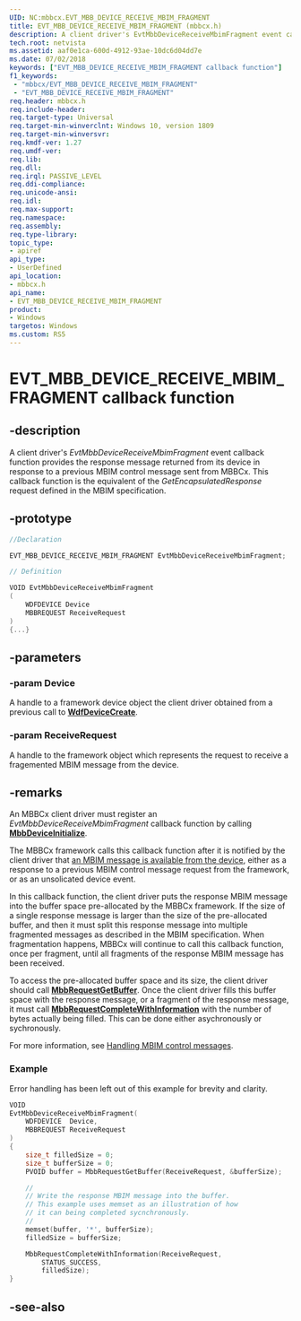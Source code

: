 ```yaml
---
UID: NC:mbbcx.EVT_MBB_DEVICE_RECEIVE_MBIM_FRAGMENT
title: EVT_MBB_DEVICE_RECEIVE_MBIM_FRAGMENT (mbbcx.h)
description: A client driver's EvtMbbDeviceReceiveMbimFragment event callback function provides the response message returned from its device in response to a previous MBIM control message sent from MBBCx. This callback function is the equivalent of the GetEncapsulatedResponse request defined in the MBIM specification.
tech.root: netvista
ms.assetid: aaf0e1ca-600d-4912-93ae-10dc6d04dd7e
ms.date: 07/02/2018
keywords: ["EVT_MBB_DEVICE_RECEIVE_MBIM_FRAGMENT callback function"]
f1_keywords:
 - "mbbcx/EVT_MBB_DEVICE_RECEIVE_MBIM_FRAGMENT"
 - "EVT_MBB_DEVICE_RECEIVE_MBIM_FRAGMENT"
req.header: mbbcx.h
req.include-header:
req.target-type: Universal
req.target-min-winverclnt: Windows 10, version 1809
req.target-min-winversvr:
req.kmdf-ver: 1.27
req.umdf-ver:
req.lib:
req.dll:
req.irql: PASSIVE_LEVEL
req.ddi-compliance:
req.unicode-ansi:
req.idl:
req.max-support:
req.namespace:
req.assembly:
req.type-library: 
topic_type: 
- apiref
api_type: 
- UserDefined
api_location: 
- mbbcx.h
api_name: 
- EVT_MBB_DEVICE_RECEIVE_MBIM_FRAGMENT
product:
- Windows
targetos: Windows
ms.custom: RS5
---
```


# EVT_MBB_DEVICE_RECEIVE_MBIM_FRAGMENT callback function

## -description



A client driver's *EvtMbbDeviceReceiveMbimFragment* event callback function provides the response message returned from its device in response to a previous MBIM control message sent from MBBCx. This callback function is the equivalent of the *GetEncapsulatedResponse* request defined in the MBIM specification.

## -prototype

```cpp
//Declaration

EVT_MBB_DEVICE_RECEIVE_MBIM_FRAGMENT EvtMbbDeviceReceiveMbimFragment; 

// Definition

VOID EvtMbbDeviceReceiveMbimFragment 
(
	WDFDEVICE Device
	MBBREQUEST ReceiveRequest
)
{...}

```

## -parameters

### -param Device

A handle to a framework device object the client driver obtained from a previous call to [**WdfDeviceCreate**](../wdfdevice/nf-wdfdevice-wdfdevicecreate.md).

### -param ReceiveRequest 

A handle to the framework object which represents the request to receive a fragemented MBIM message from the device.

## -remarks

An MBBCx client driver must register an *EvtMbbDeviceReceiveMbimFragment* callback function by calling [**MbbDeviceInitialize**](nf-mbbcx-mbbdeviceinitialize.md).

The MBBCx framework calls this callback function after it is notified by the client driver that [an MBIM message is available from the device](nf-mbbcx-mbbdeviceresponseavailable.md), either as a response to a previous MBIM control message request from the framework, or as an unsolicated device event.

In this callback function, the client driver puts the response MBIM message into the buffer space pre-allocated by the MBBCx framework. If the size of a single response message is larger than the size of the pre-allocated buffer, and then it must split this response message into multiple fragmented messages as described in the MBIM specification. When fragmentation happens, MBBCx will continue to call this callback function, once per fragment, until all fragments of the response MBIM message has been received.

To access the pre-allocated buffer space and its size, the client driver should call [**MbbRequestGetBuffer**](nf-mbbcx-mbbrequestgetbuffer.md). Once the client driver fills this buffer space with the response message, or a fragment of the response message, it must call [**MbbRequestCompleteWithInformation**](nf-mbbcx-mbbrequestcompletewithinformation.md) with the number of bytes actually being filled. This can be done either asychronously or sychronously.

For more information, see [Handling MBIM control messages](https://docs.microsoft.com/windows-hardware/drivers/netcx/writing-an-mbbcx-client-driver#handling-mbim-control-messages).

### Example

Error handling has been left out of this example for brevity and clarity.

```C++
VOID
EvtMbbDeviceReceiveMbimFragment(
    WDFDEVICE  Device,
    MBBREQUEST ReceiveRequest
)
{
    size_t filledSize = 0;
    size_t bufferSize = 0;
    PVOID buffer = MbbRequestGetBuffer(ReceiveRequest, &bufferSize);

    // 
    // Write the response MBIM message into the buffer.
    // This example uses memset as an illustration of how
    // it can being completed sycnchronously.
    //
    memset(buffer, '*', bufferSize);
    filledSize = bufferSize;

    MbbRequestCompleteWithInformation(ReceiveRequest,
        STATUS_SUCCESS,
        filledSize);
}
```

## -see-also
